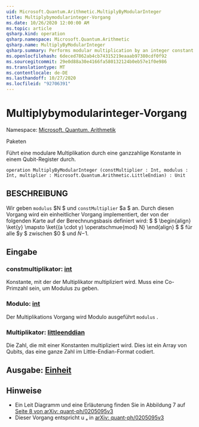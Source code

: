```yaml
---
uid: Microsoft.Quantum.Arithmetic.MultiplyByModularInteger
title: Multiplybymodularinteger-Vorgang
ms.date: 10/26/2020 12:00:00 AM
ms.topic: article
qsharp.kind: operation
qsharp.namespace: Microsoft.Quantum.Arithmetic
qsharp.name: MultiplyByModularInteger
qsharp.summary: Performs modular multiplication by an integer constant on a qubit register.
ms.openlocfilehash: 6deced7862ab4cb74315219eaaab97380cdf0f92
ms.sourcegitcommit: 29e0d88a30e4166fa580132124b0eb57e1f0e986
ms.translationtype: MT
ms.contentlocale: de-DE
ms.lasthandoff: 10/27/2020
ms.locfileid: "92706391"
---
```

# <a name="multiplybymodularinteger-operation"></a>Multiplybymodularinteger-Vorgang

Namespace: [Microsoft. Quantum. Arithmetik](xref:Microsoft.Quantum.Arithmetic)

Paketen [](https://nuget.org/packages/)


Führt eine modulare Multiplikation durch eine ganzzahlige Konstante in einem Qubit-Register durch.

```qsharp
operation MultiplyByModularInteger (constMultiplier : Int, modulus : Int, multiplier : Microsoft.Quantum.Arithmetic.LittleEndian) : Unit
```


## <a name="description"></a>BESCHREIBUNG

Wir geben `modulus` $N $ und `constMultiplier` $a $ an.
Durch diesen Vorgang wird ein einheitlicher Vorgang implementiert, der von der folgenden Karte auf der Berechnungsbasis definiert wird: $ $ \begin{align} \ket{y} \mapsto \ket{(a \cdot y) \operatschmue{mod} N} \end{align} $ $ für alle $y $ zwischen $0 $ und $N-$1.

## <a name="input"></a>Eingabe

### <a name="constmultiplier--int"></a>constmultiplikator: [int](xref:microsoft.quantum.lang-ref.int)

Konstante, mit der der Multiplikator multipliziert wird. Muss eine Co-Primzahl sein, um Modulus zu geben.


### <a name="modulus--int"></a>Modulo: [int](xref:microsoft.quantum.lang-ref.int)

Der Multiplikations Vorgang wird Modulo ausgeführt `modulus` .


### <a name="multiplier--littleendian"></a>Multiplikator: [littleenddian](xref:Microsoft.Quantum.Arithmetic.LittleEndian)

Die Zahl, die mit einer Konstanten multipliziert wird.
Dies ist ein Array von Qubits, das eine ganze Zahl im Little-Endian-Format codiert.



## <a name="output--unit"></a>Ausgabe: [Einheit](xref:microsoft.quantum.lang-ref.unit)



## <a name="remarks"></a>Hinweise

- Ein Leit Diagramm und eine Erläuterung finden Sie in Abbildung 7 auf [Seite 8 von arXiv: quant-ph/0205095v3](https://arxiv.org/pdf/quant-ph/0205095v3.pdf#page=8)
- Dieser Vorgang entspricht u ₐ in [arXiv: quant-ph/0205095v3](https://arxiv.org/pdf/quant-ph/0205095v3.pdf)